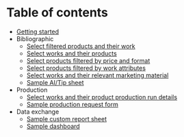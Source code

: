 # Table of contents

* [Getting started](README.md)
* Bibliographic
  * [Select filtered products and their work](examples/filtered\_products\_and\_their\_work.md)
  * [Select works and their products](examples/products\_and\_their\_works.md)
  * [Select products filtered by price and format](examples/products\_filtered\_by\_price\_and\_format.md)
  * [Select products filtered by work attributes](examples/products\_filtered\_by\_work\_attributes.md)
  * [Select works and their relevant marketing material](examples/works\_and\_marketing\_material.md)
  * [Sample AI/Tip sheet](/examples/sample\_ai.md)
* Production
  * [Select works and their product production run details](examples/works\_and\_product\_production\_run\_details.md)
   * [Sample production request form](examples/sample\_production\_request\_form.md)
* Data exchange
  * [Sample custom report sheet](/examples/sample\_custom\_report.md)
  * [Sample dashboard](examples/sample\_dashboard.md)